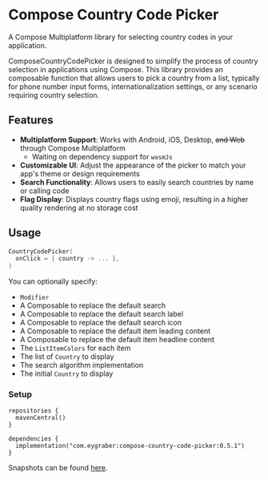 # Compose Country Code Picker

A Compose Multiplatform library for selecting country codes in your application.

ComposeCountryCodePicker is designed to simplify the process of country selection in applications using 
Compose. This library provides an composable function that allows users to pick a country from a list,
typically for phone number input forms, internationalization settings, or any scenario requiring country selection.

## Features

  - **Multiplatform Support**: Works with Android, iOS, Desktop, ~~and Web~~ through Compose Multiplatform
    - Waiting on dependency support for `wasmJs`
  - **Customizable UI**: Adjust the appearance of the picker to match your app's theme or design requirements
  - **Search Functionality**: Allows users to easily search countries by name or calling code
  - **Flag Display**: Displays country flags using emoji, resulting in a higher quality rendering at no storage cost

## Usage

```kotlin
CountryCodePicker(
  onClick = { country -> ... },
)
```

You can optionally specify:

  - `Modifier`
  - A Composable to replace the default search
  - A Composable to replace the default search label
  - A Composable to replace the default search icon
  - A Composable to replace the default item leading content
  - A Composable to replace the default item headline content
  - The `ListItemColors` for each item
  - The list of `Country` to display
  - The search algorithm implementation
  - The initial `Country` to display

### Setup

```
repositories {
  mavenCentral()
}

dependencies {
  implementation("com.eygraber:compose-country-code-picker:0.5.1")
}
```

Snapshots can be found [here](https://central.sonatype.org/publish/publish-portal-snapshots/#consuming-via-gradle).
